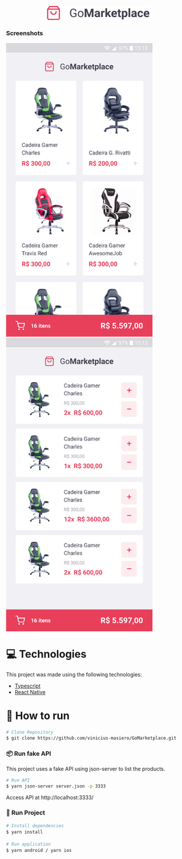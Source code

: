 <div align="center">

<img src="./.github/logo.png" alt="GoMarketplace" width="280"/>

</div>

### Screenshots
<div>
  <img src="./.github/listagem.png" width="400px">
  <img src="./.github/carrinho.png" width="400px">
</div>

# :computer: Technologies
This project was made using the following technologies:
<ul>
  <li><a href="https://www.typescriptlang.org/">Typescript</a></li>
  <li><a href="https://reactnative.dev/">React Native</a></li>
</ul>

# :construction_worker: How to run
```bash
# Clone Repository
$ git clone https://github.com/vinicius-masiero/GoMarketplace.git
```

### 📦 Run fake API

This project uses a fake API using json-server to list the products.

```bash
# Run API
$ yarn json-server server.json -p 3333
```
Access API at http://localhost:3333/

### 📱 Run Project

```bash
# Install dependencies
$ yarn install

# Run application
$ yarn android / yarn ios
```
